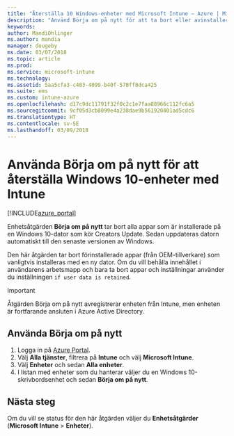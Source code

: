 ```yaml
---
title: "Återställa 10 Windows-enheter med Microsoft Intune – Azure | Microsoft Docs"
description: "Använd Börja om på nytt för att ta bort eller avinstallera appar på Windows 10-datorer med Microsoft Intune, inklusive förinstallerade appar från OEM-tillverkare. Du kan också behålla innehållet i arbetsmappen med inställningen för att behålla användardata."
keywords: 
author: MandiOhlinger
ms.author: mandia
manager: dougeby
ms.date: 03/07/2018
ms.topic: article
ms.prod: 
ms.service: microsoft-intune
ms.technology: 
ms.assetid: 5aa5cfa3-c483-4099-b40f-578ff8dca425
ms.suite: ems
ms.custom: intune-azure
ms.openlocfilehash: d17c9dc11791f32f0c2c1e7faa88966c112fc6a5
ms.sourcegitcommit: 9cf05d3cb8099e4a238dae9b561920801ad5cdc6
ms.translationtype: HT
ms.contentlocale: sv-SE
ms.lasthandoff: 03/09/2018
---
```

# <a name="use-fresh-start-to-reset-windows-10-devices-with-intune"></a>Använda Börja om på nytt för att återställa Windows 10-enheter med Intune


[!INCLUDE[azure_portal](./includes/azure_portal.md)]

Enhetsåtgärden **Börja om på nytt** tar bort alla appar som är installerade på en Windows 10-dator som kör Creators Update. Sedan uppdateras datorn automatiskt till den senaste versionen av Windows.

Den här åtgärden tar bort förinstallerade appar (från OEM-tillverkare) som vanligtvis installeras med en ny dator. Om du vill behålla innehållet i användarens arbetsmapp och bara ta bort appar och inställningar använder du inställningen `if user data is retained`.

> [!IMPORTANT]
> Åtgärden Börja om på nytt avregistrerar enheten från Intune, men enheten är fortfarande ansluten i Azure Active Directory.

## <a name="use-fresh-start"></a>Använda Börja om på nytt

1. Logga in på [Azure Portal](https://portal.azure.com).
2. Välj **Alla tjänster**, filtrera på **Intune** och välj **Microsoft Intune**.
3. Välj **Enheter** och sedan **Alla enheter**.
4. I listan med enheter som du hanterar väljer du en Windows 10-skrivbordsenhet och sedan **Börja om på nytt**.

## <a name="next-steps"></a>Nästa steg

Om du vill se status för den här åtgärden väljer du **Enhetsåtgärder** (**Microsoft Intune** > **Enheter**).